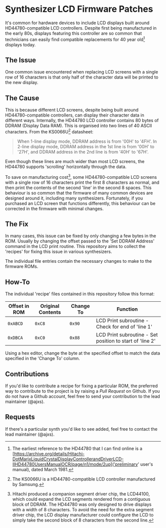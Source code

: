 # Synthesizer LCD Firmware Patches

It's common for hardware devices to include LCD displays built around HD44780-compatible LCD controllers. Despite first being manufactured in the early 80s, displays featuring this controller are so common that technicians can easily find compatible replacements for 40 year old[^1] displays today.

## The Issue

One common issue encountered when replacing LCD screens with a single row of 16 characters is that only half of the character data will be printed to the new display. 

## The Cause

This is because different LCD screens, despite being built around HD44780-compatible controllers, can display their character data in different ways. Internally, the HD44780 LCD controller contains 80 bytes of DDRAM (Display Data RAM). This is organised into two lines of 40 ASCII characters. From the KS0066U[^2] datasheet: 
> When 1-line display mode, DDRAM address is from '00H' to '4FH'.
> In 2-line display mode, DDRAM address in the 1st line is from '00H' to '27H', and DDRAM address in the 2nd line is from '40H' to '67H'.

Even though these lines are much wider than most LCD screens, the HD44780 supports 'scrolling' horizontally through the data.

To save on manufacturing cost[^3], some HD44780-compatible LCD screens with a single row of 16 characters print the first 8 characters as normal, and then print the contents of the second 'line' in the second 8 spaces. This behaviour is so common that the firmware of many common devices are designed around it, including many synthesizers. Fortunately, if you purchased an LCD screen that functions differently, this behaviour can be corrected in the firmware with minimal changes.

## The Fix

In many cases, this issue can be fixed by only changing a few bytes in the ROM. Usually by changing the offset passed to the 'Set DDRAM Address' command in the LCD print routine. This repository aims to collect the 'recipes' for fixing this issue in various synthesizers.

The individual file entries contain the necessary changes to make to the firmware ROMs.

## How-To

The individual 'recipe' files contained in this repository follow this format:

|Offset in ROM|Original Contents|Change To|Function|
|--|--|--|--|
|`0xABCD`|`0xC8`|`0x90`|LCD Print subroutine - Check for end of 'line 1'|
|`0xDBCA`|`0xC0`| `0x88` |LCD Print subroutine - Set position to start of 'line 2'|

Using a hex editor, change the byte at the specified offset to match the data specified in the 'Change To' column.

## Contributions

If you'd like to contribute a recipe for fixing a particular ROM, the preferred way to contribute to the project is by raising a *Pull Request* on Github. If you do not have a Github account, feel free to send your contribution to the lead maintainer (@ajxs).

## Requests

If there's a particular synth you'd like to see added, feel free to contact the lead maintainer (@ajxs).

[^1]: The earliest reference to the HD44780 that I can find online is a [https://archive.org/details/Hitachi-DotMarixLiquidCrystalDisplayControllerandDriverLCD-IIHD44780UsersManualOCR/page/n1/mode/2up]('preliminary' user's manual), dated March 1981.

[^2]: The KS0066U is a HD44780-compatible LCD controller manufactured by Samsung.

[^3]: Hitachi produced a companion segment driver chip, the LCD44100, which could expand the LCD segments rendered from a contiguous block of DDRAM. The HD44780 was only designed to drive displays with a width of 8 characters. To avoid the need for the extra segment driver chip, the LCD display manufacturer could configure the LCD to simply take the second block of 8 characters from the second line.
